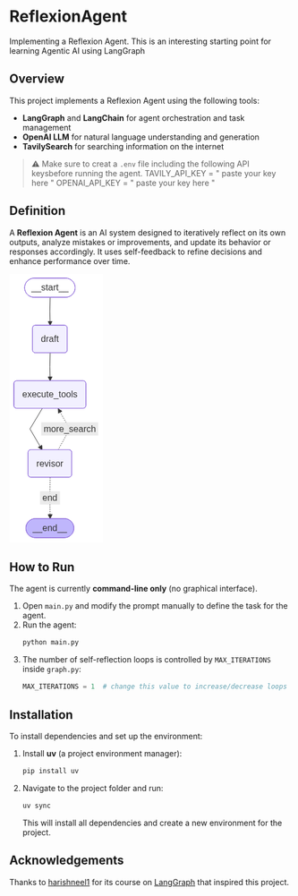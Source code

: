 # ReflexionAgent
Implementing a Reflexion Agent. This is an interesting starting point for learning Agentic AI using LangGraph

## Overview
This project implements a Reflexion Agent using the following tools:
- **LangGraph** and **LangChain** for agent orchestration and task management
- **OpenAI LLM** for natural language understanding and generation
- **TavilySearch** for searching information on the internet

> ⚠️ Make sure to creat a `.env` file including the following API keysbefore running the agent.
> TAVILY_API_KEY = " paste your key here "
> OPENAI_API_KEY = " paste your key here "

## Definition
A **Reflexion Agent** is an AI system designed to iteratively reflect on its own outputs, analyze mistakes or improvements, and update its behavior or responses accordingly. It uses self-feedback to refine decisions and enhance performance over time.

![Reflexion Agent](output.png)

## How to Run
The agent is currently **command-line only** (no graphical interface).

1. Open `main.py` and modify the prompt manually to define the task for the agent.
2. Run the agent:
   ```bash
   python main.py
   ```
3. The number of self-reflection loops is controlled by `MAX_ITERATIONS` inside `graph.py`:
   ```python
   MAX_ITERATIONS = 1  # change this value to increase/decrease loops
   ```

## Installation
To install dependencies and set up the environment:

1. Install **uv** (a project environment manager):
   ```bash
   pip install uv
   ```
2. Navigate to the project folder and run:
   ```bash
   uv sync
   ```
   This will install all dependencies and create a new environment for the project.

## Acknowledgements
Thanks to  [harishneel1](https://github.com/harishneel1) for its course on [LangGraph](https://www.youtube.com/watch?v=Y3dbzuQBnUw&t=11278s)
that inspired this project.
